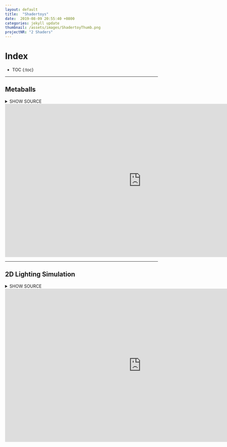 ```yaml
---
layout: default
title:  "Shadertoys"
date:  2019-08-09 20:55:40 +0800
categories: jekyll update
thumbnail: /assets/images/ShadertoyThumb.png
projectNR: "2 Shaders"
---
```


# Index
* TOC
{:toc}

---

## Metaballs

<details><summary>SHOW SOURCE</summary>
<p>
{% include metaballShader.txt %}
</p>
</details>

<iframe width="896" height="504" frameborder="0" src="https://www.shadertoy.com/embed/wsVczw?gui=true&t=10&paused=true&muted=false" allowfullscreen></iframe>

---

## 2D Lighting Simulation

<details><summary>SHOW SOURCE</summary>
<p>
{% include 2dLightShader.txt %}
</p>
</details>

<iframe width="896" height="504" frameborder="0" src="https://www.shadertoy.com/embed/wdycRm?gui=true&t=10&paused=true&muted=false" allowfullscreen></iframe>